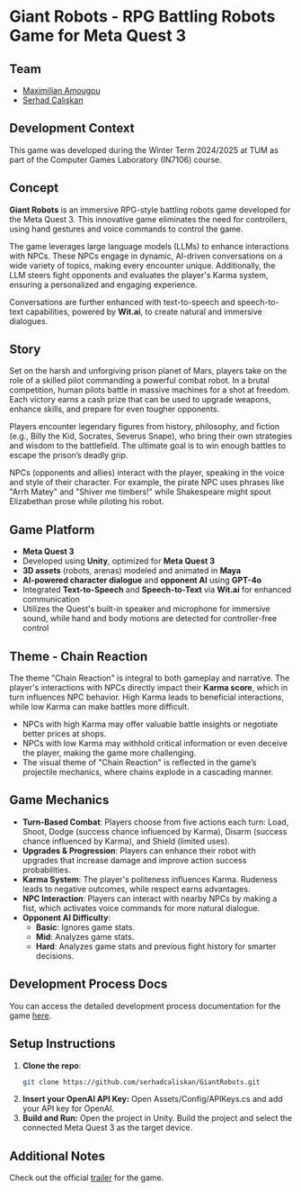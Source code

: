 # Giant Robots - RPG Battling Robots Game for Meta Quest 3

## Team
- [Maximilian Amougou](https://github.com/CallMeSwarley)
- [Serhad Çalışkan](https://github.com/serhadcaliskan)

## Development Context
This game was developed during the Winter Term 2024/2025 at TUM as part of the Computer Games Laboratory (IN7106) course.

## Concept
**Giant Robots** is an immersive RPG-style battling robots game developed for the Meta Quest 3. This innovative game eliminates the need for controllers, using hand gestures and voice commands to control the game.

The game leverages large language models (LLMs) to enhance interactions with NPCs. These NPCs engage in dynamic, AI-driven conversations on a wide variety of topics, making every encounter unique. Additionally, the LLM steers fight opponents and evaluates the player's Karma system, ensuring a personalized and engaging experience.

Conversations are further enhanced with text-to-speech and speech-to-text capabilities, powered by **Wit.ai**, to create natural and immersive dialogues.

## Story
Set on the harsh and unforgiving prison planet of Mars, players take on the role of a skilled pilot commanding a powerful combat robot. In a brutal competition, human pilots battle in massive machines for a shot at freedom. Each victory earns a cash prize that can be used to upgrade weapons, enhance skills, and prepare for even tougher opponents. 

Players encounter legendary figures from history, philosophy, and fiction (e.g., Billy the Kid, Socrates, Severus Snape), who bring their own strategies and wisdom to the battlefield. The ultimate goal is to win enough battles to escape the prison’s deadly grip.

NPCs (opponents and allies) interact with the player, speaking in the voice and style of their character. For example, the pirate NPC uses phrases like "Arrh Matey" and "Shiver me timbers!" while Shakespeare might spout Elizabethan prose while piloting his robot.

## Game Platform
- **Meta Quest 3**
- Developed using **Unity**, optimized for **Meta Quest 3**
- **3D assets** (robots, arenas) modeled and animated in **Maya**
- **AI-powered character dialogue** and **opponent AI** using **GPT-4o**
- Integrated **Text-to-Speech** and **Speech-to-Text** via **Wit.ai** for enhanced communication
- Utilizes the Quest's built-in speaker and microphone for immersive sound, while hand and body motions are detected for controller-free control

## Theme - Chain Reaction
The theme "Chain Reaction" is integral to both gameplay and narrative. The player's interactions with NPCs directly impact their **Karma score**, which in turn influences NPC behavior. High Karma leads to beneficial interactions, while low Karma can make battles more difficult. 

- NPCs with high Karma may offer valuable battle insights or negotiate better prices at shops.
- NPCs with low Karma may withhold critical information or even deceive the player, making the game more challenging.
- The visual theme of "Chain Reaction" is reflected in the game’s projectile mechanics, where chains explode in a cascading manner.

## Game Mechanics
- **Turn-Based Combat**: Players choose from five actions each turn: Load, Shoot, Dodge (success chance influenced by Karma), Disarm (success chance influenced by Karma), and Shield (limited uses).
- **Upgrades & Progression**: Players can enhance their robot with upgrades that increase damage and improve action success probabilities.
- **Karma System**: The player's politeness influences Karma. Rudeness leads to negative outcomes, while respect earns advantages.
- **NPC Interaction**: Players can interact with nearby NPCs by making a fist, which activates voice commands for more natural dialogue.
- **Opponent AI Difficulty**:
  - **Basic**: Ignores game stats.
  - **Mid**: Analyzes game stats.
  - **Hard**: Analyzes game stats and previous fight history for smarter decisions.

## Development Process Docs
You can access the detailed development process documentation for the game [here](https://collab.dvb.bayern/display/TUMgameslab2425winter/Giant+Robots).

## Setup Instructions
1. **Clone the repo**: 
   ```bash
   git clone https://github.com/serhadcaliskan/GiantRobots.git
2. **Insert your OpenAI API Key:**
   Open Assets/Config/APIKeys.cs and add your API key for OpenAI.
3. **Build and Run:**
   Open the project in Unity.
   Build the project and select the connected Meta Quest 3 as the target device.
   
## Additional Notes
Check out the official [trailer](https://youtu.be/VV73wE3DPkc?si=KosBeOoLj34EQat9) for the game.
